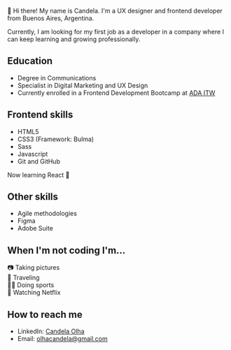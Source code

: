 👋 Hi there! My name is Candela. I'm a UX designer and frontend developer from Buenos Aires, Argentina.

Currently, I am looking for my first job as a developer in a company where I can keep learning and growing professionally.

## Education

- Degree in Communications
- Specialist in Digital Marketing and UX Design
- Currently enrolled in a Frontend Development Bootcamp at [ADA ITW](https://adaitw.org/)

## Frontend skills

- HTML5
- CSS3 (Framework: Bulma)
- Sass
- Javascript
- Git and GitHub

Now learning React 🚀

## Other skills

- Agile methodologies
- Figma
- Adobe Suite

## When I'm not coding I'm...

📷 Taking pictures  
 🛫 Traveling  
🏃‍♀️ Doing sports  
🍿 Watching Netflix

## How to reach me

- LinkedIn: [Candela Olha](https://www.linkedin.com/in/candela-olha/)
- Email: [olhacandela@gmail.com](mailto:olhacandela@gmail.com)
